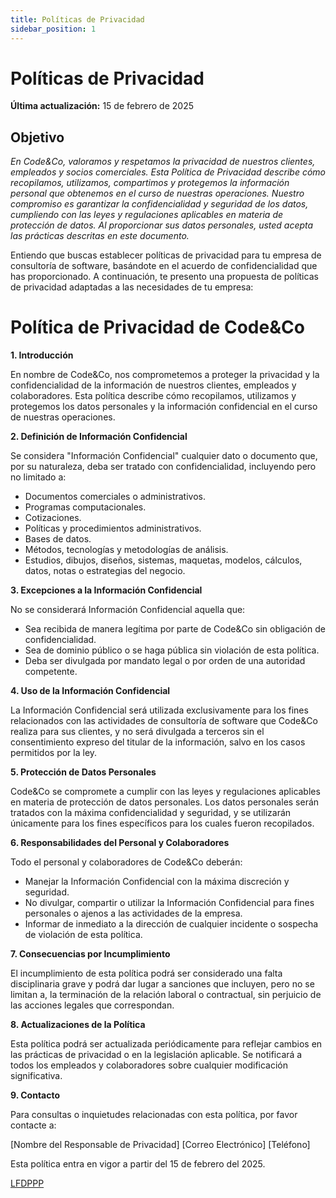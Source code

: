 ```yaml
---
title: Políticas de Privacidad
sidebar_position: 1
---
```


# Políticas de Privacidad

**Última actualización:** 15 de febrero de 2025

## Objetivo

_En Code&Co, valoramos y respetamos la privacidad de nuestros clientes, empleados y socios comerciales. Esta Política de Privacidad describe cómo recopilamos, utilizamos, compartimos y protegemos la información personal que obtenemos en el curso de nuestras operaciones. Nuestro compromiso es garantizar la confidencialidad y seguridad de los datos, cumpliendo con las leyes y regulaciones aplicables en materia de protección de datos. Al proporcionar sus datos personales, usted acepta las prácticas descritas en este documento._

Entiendo que buscas establecer políticas de privacidad para tu empresa de consultoría de software, basándote en el acuerdo de confidencialidad que has proporcionado. A continuación, te presento una propuesta de políticas de privacidad adaptadas a las necesidades de tu empresa:

# Política de Privacidad de Code&Co

**1. Introducción**

En nombre de Code&Co, nos comprometemos a proteger la privacidad y la confidencialidad de la información de nuestros clientes, empleados y colaboradores. Esta política describe cómo recopilamos, utilizamos y protegemos los datos personales y la información confidencial en el curso de nuestras operaciones.

**2. Definición de Información Confidencial**

Se considera "Información Confidencial" cualquier dato o documento que, por su naturaleza, deba ser tratado con confidencialidad, incluyendo pero no limitado a:

- Documentos comerciales o administrativos.
- Programas computacionales.
- Cotizaciones.
- Políticas y procedimientos administrativos.
- Bases de datos.
- Métodos, tecnologías y metodologías de análisis.
- Estudios, dibujos, diseños, sistemas, maquetas, modelos, cálculos, datos, notas o estrategias del negocio.

**3. Excepciones a la Información Confidencial**

No se considerará Información Confidencial aquella que:

- Sea recibida de manera legítima por parte de Code&Co sin obligación de confidencialidad.
- Sea de dominio público o se haga pública sin violación de esta política.
- Deba ser divulgada por mandato legal o por orden de una autoridad competente.

**4. Uso de la Información Confidencial**

La Información Confidencial será utilizada exclusivamente para los fines relacionados con las actividades de consultoría de software que Code&Co realiza para sus clientes, y no será divulgada a terceros sin el consentimiento expreso del titular de la información, salvo en los casos permitidos por la ley.

**5. Protección de Datos Personales**

Code&Co se compromete a cumplir con las leyes y regulaciones aplicables en materia de protección de datos personales. Los datos personales serán tratados con la máxima confidencialidad y seguridad, y se utilizarán únicamente para los fines específicos para los cuales fueron recopilados.

**6. Responsabilidades del Personal y Colaboradores**

Todo el personal y colaboradores de Code&Co deberán:

- Manejar la Información Confidencial con la máxima discreción y seguridad.
- No divulgar, compartir o utilizar la Información Confidencial para fines personales o ajenos a las actividades de la empresa.
- Informar de inmediato a la dirección de cualquier incidente o sospecha de violación de esta política.

**7. Consecuencias por Incumplimiento**

El incumplimiento de esta política podrá ser considerado una falta disciplinaria grave y podrá dar lugar a sanciones que incluyen, pero no se limitan a, la terminación de la relación laboral o contractual, sin perjuicio de las acciones legales que correspondan.

**8. Actualizaciones de la Política**

Esta política podrá ser actualizada periódicamente para reflejar cambios en las prácticas de privacidad o en la legislación aplicable. Se notificará a todos los empleados y colaboradores sobre cualquier modificación significativa.

**9. Contacto**

Para consultas o inquietudes relacionadas con esta política, por favor contacte a:

[Nombre del Responsable de Privacidad]
[Correo Electrónico]
[Teléfono]

Esta política entra en vigor a partir del 15 de febrero del 2025.

[LFDPPP](https://www.diputados.gob.mx/LeyesBiblio/pdf/LFPDPPP.pdf)
